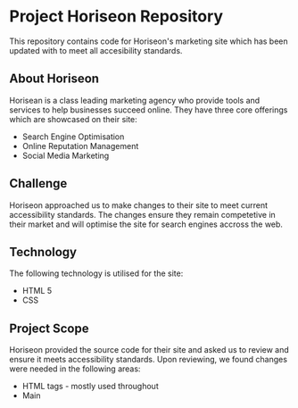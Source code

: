 # Project Horiseon Repository

This repository contains code for Horiseon's marketing site which has been updated with to meet all accesibility standards.

## About Horiseon

Horisean is a class leading marketing agency who provide tools and services to help businesses succeed online. They have three core offerings which are showcased on their site:

  * Search Engine Optimisation
  * Online Reputation Management
  * Social Media Marketing
 
 ## Challenge 
 
Horiseon approached us to make changes to their site to meet current accessibility standards. The changes ensure they remain competetive in their market and will optimise the site for search engines accross the web. 
 
 ## Technology
 
 The following technology is utilised for the site:
 
  * HTML 5
  * CSS
  
 ## Project Scope

Horiseon provided the source code for their site and asked us to review and ensure it meets accessibility standards.
Upon reviewing, we found changes were needed in the following areas:

  * HTML tags - mostly <divs> used throughout
  * Main 
